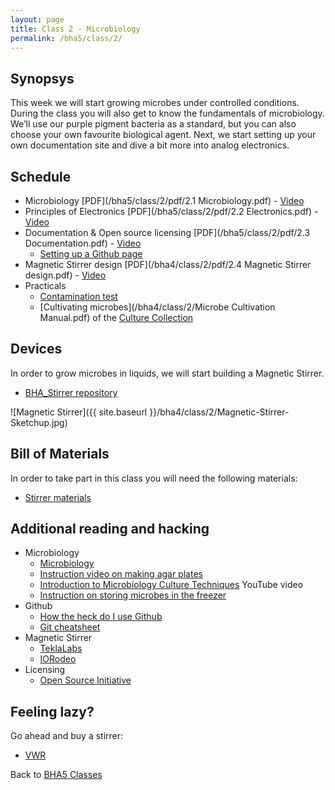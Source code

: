 ```yaml
---
layout: page
title: Class 2 - Microbiology
permalink: /bha5/class/2/
---
```


## Synopsys

This week we will start growing microbes under controlled conditions. During the class you will also get to know the fundamentals of microbiology. We’ll use our purple pigment bacteria as a standard, but you can also choose your own favourite biological agent. Next, we start setting up your own documentation site and dive a bit more into analog electronics.

## Schedule

* Microbiology [PDF](/bha5/class/2/pdf/2.1 Microbiology.pdf) - [Video](https://vimeo.com/254400196)
* Principles of Electronics [PDF](/bha5/class/2/pdf/2.2 Electronics.pdf) - [Video](https://vimeo.com/254403525)
* Documentation & Open source licensing [PDF](/bha5/class/2/pdf/2.3 Documentation.pdf) - [Video](https://vimeo.com/254406340)
  * [Setting up a Github page](https://github.com/BioHackAcademy/BHA_DocumentationSite)
* Magnetic Stirrer design [PDF](/bha4/class/2/pdf/2.4 Magnetic Stirrer design.pdf) - [Video](https://vimeo.com/254408381)
* Practicals
  * [Contamination test](/bha5/class/2/contamination-test/)
  * [Cultivating microbes](/bha4/class/2/Microbe Cultivation Manual.pdf) of the [Culture Collection](/bha5/organisms/)
  

## Devices

In order to grow microbes in liquids, we will start building a Magnetic Stirrer.

* [BHA_Stirrer repository](https://github.com/BioHackAcademy/BHA_Stirrer)

![Magnetic Stirrer]({{ site.baseurl }}/bha4/class/2/Magnetic-Stirrer-Sketchup.jpg)

## Bill of Materials

In order to take part in this class you will need the following materials:

* [Stirrer materials](https://github.com/BioHackAcademy/BHA_Stirrer/blob/master/BoM.md)

## Additional reading and hacking

* Microbiology
  * [Microbiology](http://education-portal.com/academy/course/microbiology-course.html)
  * [Instruction video on making agar plates](https://vimeo.com/193707826)
  * [Introduction to Microbiology Culture Techniques](https://www.youtube.com/watch?v=Et1v8EQP10U) YouTube video
  * [Instruction on storing microbes in the freezer](https://www.youtube.com/watch?v=sxJmmpaOvNU)
* Github
  * [How the heck do I use Github](http://lifehacker.com/5983680/how-the-heck-do-i-use-github)
  * [Git cheatsheet](http://rogerdudler.github.io/git-guide/)
* Magnetic Stirrer
  * [TeklaLabs](http://www.teklalabs.org/magnetic-stirrer/)
  * [IORodeo](http://www.iorodeo.com/content/desktop-stir-plate-kit)
* Licensing
  * [Open Source Initiative](https://opensource.org/licenses/category)

## Feeling lazy?

Go ahead and buy a stirrer:

* [VWR](https://us.vwr.com/store/catalog/category.jsp?id=597830)

Back to [BHA5 Classes](/bha5/classes/)
